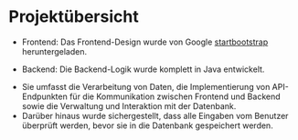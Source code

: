 # Projektübersicht
* Frontend: Das Frontend-Design wurde von Google [startbootstrap](https://startbootstrap.com/) heruntergeladen. 

* Backend: Die Backend-Logik wurde komplett in Java entwickelt.

- Sie umfasst die Verarbeitung von Daten, die Implementierung von API-Endpunkten für die Kommunikation zwischen Frontend und Backend sowie die Verwaltung und Interaktion mit der Datenbank. 
- Darüber hinaus wurde sichergestellt, dass alle Eingaben vom Benutzer überprüft werden, bevor sie in die Datenbank gespeichert werden.
